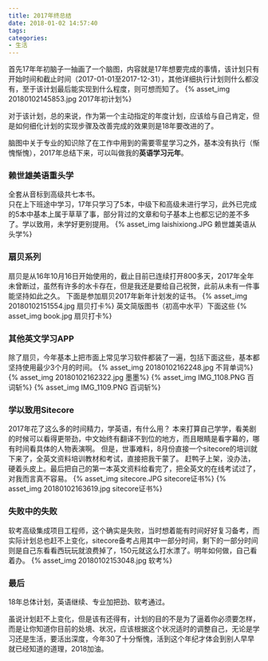 ```yaml
---
title: 2017年终总结
date: 2018-01-02 14:57:40
tags:
categories:
- 生活
---
```




 首先17年年初脑子一抽画了一个脑图，内容就是17年想要完成的事情，该计划只有开始时间和截止时间（2017-01-01至2017-12-31），其他详细执行计划则什么都没有，至于该计划最后能实现到什么程度，则可想而知了。
 {% asset_img 20180102145853.jpg 2017年初计划%}
<!--more-->
 对于该计划，总的来说，作为第一个主动指定的年度计划，应该给与自己肯定，但是如何细化计划的实现步骤及改善完成的效果则是18年要改进的了。

 脑图中关于专业的知识除了在工作中用到的需要零星学习之外，基本没有执行（惭愧惭愧），2017年总结下来，可以叫做我的**英语学习元年**。

### 赖世雄美语重头学

全套从音标到高级共七本书。  
只在上下班途中学习，17年只学习了5本，中级下和高级未进行学习，此外已完成的5本中基本上属于草草了事，部分背过的文章和句子基本上也都忘记的差不多了。学以致用，未学好更别提用。
{% asset_img laishixiong.JPG 赖世雄美语从头学%}

### 扇贝系列

扇贝是从16年10月16日开始使用的，截止目前已连续打开800多天，2017年全年未曾断过，虽然有许多的水卡存在，但是我还是要给自己祝贺，此前从未有一件事能坚持如此之久。
下面是参加扇贝2017年新年计划发的证书。
{% asset_img 20180102151554.jpg 扇贝打卡%}
英文简版图书（初高中水平）下面这些
{% asset_img book.jpg 扇贝打卡%}

### 其他英文学习APP

除了扇贝，今年基本上把市面上常见学习软件都装了一遍，包括下面这些，基本都坚持使用最少3个月的时间。
{% asset_img 20180102162248.jpg 不背单词%}
{% asset_img 20180102162322.jpg 墨墨%}
{% asset_img IMG_1108.PNG 百词斩%}
{% asset_img IMG_1109.PNG 百词斩%}

### 学以致用Sitecore

2017年花了这么多的时间精力，学英语，有什么用？
本来打算自己学学，看美剧的时候可以看得更带劲，中文始终有翻译不到位的地方，而且眼睛是看字幕的，哪有时间看具体的人物表演啊。
但是，世事难料，8月份直接一个sitecore的培训就下来了，全英文资料培训教材和考试，直接把我干蒙了。
赶鸭子上架，没办法，硬着头皮上。最后把自己的第一本英文资料给看完了，把全英文的在线考试过了，对我而言真不容易。
{% asset_img sitecore.JPG sitecore证书%}
{% asset_img 20180102163619.jpg sitecore证书%}

### 失败中的失败

软考高级集成项目工程师，这个确实是失败，当时想着能有时间好好复习备考，而实际计划总也赶不上变化，sitecore备考占用其中一部分时间，剩下的一部分时间则是自己东看看西玩玩就浪费掉了，150元就这么打水漂了。明年如何做，自己看着办。
{% asset_img 20180102153048.jpg 软考%}

### 最后
18年总体计划，英语继续、专业加把劲、软考通过。

虽说计划赶不上变化，但是该有还得有，计划的目的不是为了逼着你必须要怎样，而是让你知道你目前的处境、状况，应该根据这个状况适时的调整自己，无论是学习还是生活，要活出深度，今年30了十分惭愧，活到这个年纪才体会到别人早早就已经知道的道理，2018加油。
